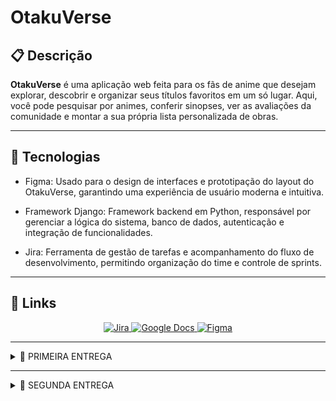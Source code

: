 # OtakuVerse

## 📋 Descrição

**OtakuVerse** é uma aplicação web feita para os fãs de anime que desejam explorar, descobrir e organizar seus títulos favoritos em um só lugar. Aqui, você pode pesquisar por animes, conferir sinopses, ver as avaliações da comunidade e montar a sua própria lista personalizada de obras.

---

## 🤖 Tecnologias

- Figma: Usado para o design de interfaces e prototipação do layout do OtakuVerse, garantindo uma experiência de usuário moderna e intuitiva.

- Framework Django: Framework backend em Python, responsável por gerenciar a lógica do sistema, banco de dados, autenticação e integração de funcionalidades.

- Jira: Ferramenta de gestão de tarefas e acompanhamento do fluxo de desenvolvimento, permitindo organização do time e controle de sprints.

---

## 🔗 Links

<div align="center">
    <a href="https://otakuverse.atlassian.net/jira/software/projects/OT/boards/1">
        <img src="https://img.shields.io/badge/Jira-0052CC?style=for-the-badge&logo=Jira&logoColor=white" alt="Jira">
    </a>
    <a href="https://docs.google.com/document/d/1Y8RcR2egMJ4rOE_O9AO1JHqaPqj51M2uxXOSbzNYWv0/edit?usp=sharing">
        <img src="https://img.shields.io/badge/Google%20Docs-4285F4?style=for-the-badge&logo=Google-Docs&logoColor=white" alt="Google Docs">
    </a>
    <a href="https://www.figma.com/design/6Q4DkRQeQO5bq2jOZrwhfO/OtakuVerse?t=B29iLpEUN9gL3O8G-1">
        <img src="https://img.shields.io/badge/Figma-4B0082?style=for-the-badge&logo=Figma&logoColor=white" alt="Figma">
    </a>
</div>

---

<details>
<summary>🚀 PRIMEIRA ENTREGA</summary>
Esta primeira focará na base do sistema, com o layout e as funcionalidades básicas sendo prototipadas e também uma introdução a prática SCRUM.

Criamos um prototipo de baixa fidelidade no [figma](https://www.figma.com/design/6Q4DkRQeQO5bq2jOZrwhfO/OtakuVerse?t=B29iLpEUN9gL3O8G-1) das histórias de usuário que colocamos em nosso sprint do jira, também criamos um [docs](https://docs.google.com/document/d/1Y8RcR2egMJ4rOE_O9AO1JHqaPqj51M2uxXOSbzNYWv0/edit?usp=sharing) para apresentar melhor as histórias com cenários de validação usando BDD.

Também foi feito um screencast apresentando nosso protótipo que está disponível no youtube através deste [link](https://youtu.be/sO74KHClKPc).

Nosso figma contem as telas de login, cadastro, listas, busca, ranking, detalhes e avaliação:
![figma](img/figmaprint.png)

O jira com nosso backlog e primeira sprint:
![backlog](img/sprintbacklog1.png)

Nosso board:
![board](img/boardprint.png)
</details>

---

<details>
<summary>🚀 SEGUNDA ENTREGA</summary>
Nessa entrega começamos a implementação real do projeto, escolhendo 3 histórias de usuário para darmos deploy.

---

## Histórias implementadas:

1. Eu como usuário gostaria de pesquisar animes.
    - Cenário 1: Usuário pesquisa um anime existente;
        - Dado que estou logado no sistema e estou na página de pesquisa;
        - Quando eu digito o nome de um anime existente e clico em pesquisar;
        - Então devo ver uma lista de títulos com o nome que pesquisei.

    - Cenário 2: Pesquisa sem resultados;
        - Dado que estou logado no sistema e estou na página de pesquisa;
        - Quando eu digito um nome de um anime inexistente e clico em pesquisar;
        - Então devo ver uma mensagem indicando que nenhum resultado foi encontrado.

    - Cenário 3: Usuário pesquisa um anime com parte do título;
        - Dado que estou logado no sistema e estou na página de pesquisa;
        - Quando eu digito uma parte do título de um anime e clico em pesquisar;    
        - Então devo ver uma lista de animes cujo título contenha a parte do título que     pesquisei.

    Pesquisa com resultados:

    ![Resultados](img/pesquisacomresultados.png)

    Pesquisa sem resultados:

    ![SemResultados](img/pesquisasemresultados.png)

    Pesquisa parcial:

    ![Parcial](img/partetitulo.png)

2. Eu, como usuário, quero poder avaliar os animes que assisti.
    - Cenário 1: Usuário avalia um anime com nota;
        - Dado que estou logado no sistema e estou na página de detalhes de um anime que eu assisti;
        - Quando eu seleciono uma nota de 1 a 10;
        - Então a minha avaliação deve ser registrada e ser exibida em meu perfil;

    - Cenário 2: Usuário altera sua avaliação;
        - Dado que já avaliei um anime;
        - Quando eu seleciono uma nova nota;
        - Então a nova avaliação deve substituir a antiga e ser exibida corretamente no meu perfil;

    - Cenário 3: O usuário tenta avaliar um anime que não assistiu;
        - Dado que estou logado no sistema e estou na página de detalhes de um anime que eu não comecei;
        - Quando tento selecionar uma nota;
        - Então o sistema deve mostrar uma mensagem de que não se pode avaliar antes de assistir o anime;

    Avaliar sem ter assistido:

    ![naoassistiu](img/naoassistiu.png)

    Mostrar nota:

    ![mostrarnota](img/avaliado.png)

    Trocar nota:

    ![trocarnota](img/editou.png)

2. Eu, como usuário, quero poder salvar animes em listas personalizadas.
    - Cenário 1: Usuário adiciona ou atualiza um anime em uma lista;
	    - Dado que estou logado no sistema e estou na página de detalhes de um anime;
	    - Quando eu seleciono a opção de adicionar a lista e escolho a lista desejada;
	    - Então o anime deve aparecer na lista desejada e estar associado ao meu perfil e se o anime já estava em outra lista deve ser removido de lá;

    - Cenário 2: Usuário remove um anime de uma lista;
        - Dado que estou logado no sistema e tenho o anime em uma lista;
        - Quando eu removo o anime dessa lista;
        - Então ele não deve mais aparecer lá;

    - Cenário 3: Usuário visualiza suas listas;
        - Dado que estou logado no sistema;
        - Quando eu acesso a área “Minha Lista”;
        - Então devo ver as listas “Quero Assistir”, “Assistindo” e “Concluídos”

    Adicionar à lista:

    ![adicionar](img/adicionarlista.png)

    Página de listas:

    ![Listas](img/listaanimes.png)

    Editar ou remover da lista:

    ![RemoverouEditar](img/removereditar.png)

</details>